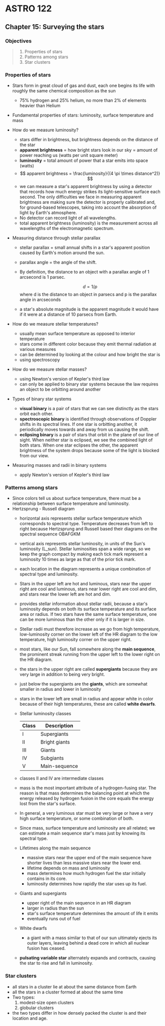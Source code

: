 # ASTRO 122

## Chapter 15: Surveying the stars

### Objectives
>1. Properties of stars
>2. Patterns among stars
>3. Star clusters

### Properties of stars
* Stars form in great cloud of gas and dust, each one begins its life with roughly the same chemical composition as the sun
    * 75% hydrogen and 25% helium, no more than 2% of elements heavier than Helium
* Fundamental properties of stars: luminosity, surface temperature and mass
* How do we measure luminosity?
    * stars differ in brightness, but brightness depends on the distance of the star
    * **apparent brightness** = how bright stars look in our sky = amount of power reaching us (watts per unit square meter)
    * **luminosity** = total amount of power that a star emits into space (watts)
    * $$ apparent brightness = \frac{luminosity}{(4 \pi \times distance^2)} $$
    * we can measure a star's apparent brightness by using a detector that records how much energy strikes its light-sensitive surface each second. The only difficulties we face in measuring apparent brightness are making sure the detector is properly calibrated and, for ground-based telescopes, taking into account the absorption of light by Earth's atmosphere.
    * No detector can record light of all wavelengths.
    * total apparent brightness (luminosity) is the measurement across all wavelengths of the electromagnetic spectrum.

* Measuring distance through stellar parallax
    * stellar parallax = small annual shifts in a star's apparent position caused by Earth's motion around the sun.
    * parallax angle = the angle of the shift.
    * By definition, the distance to an object with a parallax angle of 1 arcsecond is 1 parsec.
    
        $$ d = 1/p $$ where d is the distance to an object in parsecs and p is the parallax angle in arcseconds
    
    * a star's absolute magnitude  is the apparent magnitude it would have if it were at a distance of 10 parsecs from Earth.

* How do we measure stellar temperatures?
    * usually mean surface temperature as opposed to interior temperature
    * stars come in different color because they emit thermal radiation at various measures
    * can be determined by looking at the colour and how bright the star is
    * using spectroscopy

* How do we measure stellar masses?
    * using Newton's version of Kepler's third law
    * can only be applied to binary star systems because the law requires an object to be orbitting around another

* Types of binary star systems
    * **visual binary** is a pair of stars that we can see distinctly as the stars orbit each other.
    * **spectroscopic binary** is identified through observations of Doppler shifts in its spectral lines. If one star is orbitting another, it periodically moves towards and away from us causing the shift.
    * **eclipsing binary** is a pair of stars that orbit in the plane of our line of sight. When neither star is eclipsed, we see the combined light of both stars. When one star eclipses the other, the apparent brightness of the system drops because some of the light is blocked from our view.

* Measuring masses and radii in binary systems
    * apply Newton's version of Kepler's third law

### Patterns among stars
* Since colors tell us about surface temperature, there must be a relationship between surface temperature and luminosity.
* Hertzsprung - Russell diagram
    * horizontal axis represents stellar surface temperature which corresponds to spectral type. Temperature decreases from left to right because Hertzsprung and Russell based their diagrams on the spectral sequence OBAFGKM
    * vertical axis represents stellar luminosity, in units of the Sun's luminosity (L_sun). Stellar luminosities span a wide range, so we keep the graph compact by making each tick mark represent a luminosity 10 times as large as that of the prior tick mark.
    * each location in the diagram represents a unique combination of spectral type and luminosity.
    * Stars in the upper left are hot and luminous, stars near the upper right are cool and luminous, stars near lower right are cool and dim, and stars near the lower left are hot and dim.
    * provides stellar information about stellar radii, because a star's luminosity depends on both its surface temperature and its surface area or radius. If two stars have the same surface temperature, one can be more luminous than the other only if it is larger in size.
    * Stellar radii must therefore increase as we go from high temperature, low-luminosity corner on the lower left of the HR diagram to the low temperature, high luminosity corner on the upper right.
    * most stars, like our Sun, fall somewhere along the **main sequence**, the prominent streak running from the upper left to the lower right on the HR diagram.
    * the stars in the upper right are called **supergiants** because they are very large in addition to being very bright.
    * just below the supergiants are the **giants**, which are somewhat smaller in radius and lower in luminosity
    * stars in the lower left are small in radius and appear white in color because of their high temperatures, these are called **white dwarfs**.
    * Stellar luminosity classes

        |   Class   |   Description     |
        |-----------|-------------------|
        |      I    |   Supergiants     |
        |      II   |   Bright giants   |
        |      III  |   Giants          |
        |      IV   |   Subgiants       |
        |      V    |   Main-sequence   |

    * classes II and IV are intermediate classes
    * mass is the most important attribute of a hydrogen-fusing star. The reason is that mass determines the balancing point at which the energy released by hydrogen fusion in the core equals the energy lost from the star's surface.
    * In general, a very luminous star must be very large or have a very high surface temperature, or some combination of both.
    * Since mass, surface temperature and luminosity are all related; we can estimate a main sequence star's mass just by knowing its spectral type.
    * Lifetimes along the main sequence
        * massive stars near the upper end of the main sequence have shorter lives than less massive stars near the lower end.
        * lifetime depends on mass and luminosity
        * mass determines how much hydrogen fuel the star initially contains in its core.
        * luminosity determines how rapidly the star uses up its fuel.
    * Giants and supergiants
        * upper right of the main sequence in an HR diagram
        * larger in radius than the sun
        * star's surface temperature determines the amount of life it emits
        * eventually runs out of fuel
    * White dwarfs
        * a giant with a mass similar to that of our sun ultimately ejects its outer layers, leaving behind a dead core in which all nuclear fusion has ceased.
    * **pulsating variable star** alternately expands and contracts, causing the star to rise and fall in luminosity.

### Star clusters
* all stars in a cluster lie at about the same distance from Earth
* all the stars in a cluster formed at about the same time 
* Two types:
    1. modest-size open clusters
    2. globular clusters
* the two types differ in how densely packed the cluster is and their location and age.
    